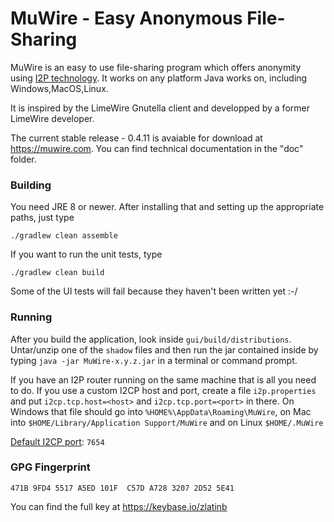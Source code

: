 # MuWire - Easy Anonymous File-Sharing

MuWire is an easy to use file-sharing program which offers anonymity using [I2P technology](http://geti2p.net).  It works on any platform Java works on, including Windows,MacOS,Linux.

It is inspired by the LimeWire Gnutella client and developped by a former LimeWire developer.

The current stable release - 0.4.11 is avaiable for download at https://muwire.com.  You can find technical documentation in the "doc" folder.

### Building

You need JRE 8 or newer.  After installing that and setting up the appropriate paths, just type

```
./gradlew clean assemble
```

If you want to run the unit tests, type
```
./gradlew clean build
```

Some of the UI tests will fail because they haven't been written yet :-/

### Running

After you build the application, look inside `gui/build/distributions`.  Untar/unzip one of the `shadow` files and then run the jar contained inside by typing `java -jar MuWire-x.y.z.jar` in a terminal or command prompt.

If you have an I2P router running on the same machine that is all you need to do.  If you use a custom I2CP host and port, create a file `i2p.properties` and put `i2cp.tcp.host=<host>` and `i2cp.tcp.port=<port>` in there.  On Windows that file should go into `%HOME%\AppData\Roaming\MuWire`, on Mac into `$HOME/Library/Application Support/MuWire` and on Linux `$HOME/.MuWire`

[Default I2CP port]\: `7654`

### GPG Fingerprint

```
471B 9FD4 5517 A5ED 101F  C57D A728 3207 2D52 5E41
```

You can find the full key at https://keybase.io/zlatinb


[Default I2CP port]: https://geti2p.net/en/docs/ports
